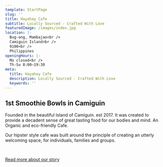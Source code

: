 ```yaml
---
template: StartPage
slug: ''
title: Hayahay Cafe
subtitle: Locally Sourced - Crafted With Love
featuredImage: /images/index.jpg
location: |-
  Bug-ong, Mambajao<br />
  Camiguin Island<br />
  9100<br />
  Philippines
openingHours: |-
  Mo closed<br />
  Th-Su 8:00–19:30
meta:
  title: Hayahay Cafe
  description: Locally Sourced - Crafted With Love
  keywords: ''
---
```

## 1st Smoothie Bowls in Camiguin

Founded in the beautiful Island of Camiguin. est 2017. It was created to provide a decadent sense of great tasting food for our bodies and mind. An Organic and eco-friendly Cafe.

Our hipster style cafe was built around the principle of creating an utterly welcoming space, for individuals, families and groups.

<p>&nbsp;</p>
<a class="btn btn-primary" href="/story">Read more about our story</a>